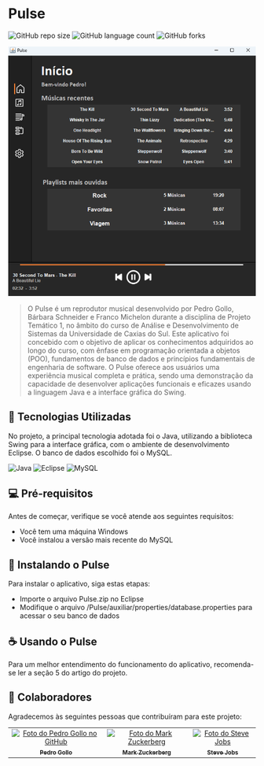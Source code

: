 # Pulse

![GitHub repo size](https://img.shields.io/github/repo-size/pbgollo/Pulse?style=for-the-badge)
![GitHub language count](https://img.shields.io/github/languages/count/pbgollo/Pulse?style=for-the-badge)
![GitHub forks](https://img.shields.io/github/forks/pbgollo/Pulse?style=for-the-badge)

<img src="imagem.png" alt="Exemplo imagem">

> O Pulse é um reprodutor musical desenvolvido por Pedro Gollo, Bárbara Schneider e Franco Michelon durante a disciplina de Projeto Temático 1, no âmbito do curso de Análise e Desenvolvimento de Sistemas da Universidade de Caxias do Sul. Este aplicativo foi concebido com o objetivo de aplicar os conhecimentos adquiridos ao longo do curso, com ênfase em programação orientada a objetos (POO), fundamentos de banco de dados e princípios fundamentais de engenharia de software. O Pulse oferece aos usuários uma experiência musical completa e prática, sendo uma demonstração da capacidade de desenvolver aplicações funcionais e eficazes usando a linguagem Java e a interface gráfica do Swing.

## 🔧 Tecnologias Utilizadas

No projeto, a principal tecnologia adotada foi o Java, utilizando a biblioteca Swing para a interface gráfica, com o ambiente de desenvolvimento Eclipse. O banco de dados escolhido foi o MySQL.

![Java](https://img.shields.io/badge/java-%23ED8B00.svg?style=for-the-badge&logo=openjdk&logoColor=white)
![Eclipse](https://img.shields.io/badge/Eclipse-2C2255?style=for-the-badge&logo=eclipse&logoColor=white)
![MySQL](https://img.shields.io/badge/MySQL-005C84?style=for-the-badge&logo=mysql&logoColor=white)

## 💻 Pré-requisitos

Antes de começar, verifique se você atende aos seguintes requisitos:

- Você tem uma máquina Windows
- Você instalou a versão mais recente do MySQL

## 🚀 Instalando o Pulse

Para instalar o aplicativo, siga estas etapas:

- Importe o arquivo Pulse.zip no Eclipse
- Modifique o arquivo /Pulse/auxiliar/properties/database.properties para acessar o seu banco de dados

## ☕ Usando o Pulse

Para um melhor entendimento do funcionamento do aplicativo, recomenda-se ler a seção 5 do artigo do projeto.

## 🤝 Colaboradores

Agradecemos às seguintes pessoas que contribuíram para este projeto:

<table>
  <tr>
    <td align="center">
      <a href="#" title="defina o titulo do link">
        <img src="https://avatars.githubusercontent.com/u/130512644" width="100px;" alt="Foto do Pedro Gollo no GitHub"/><br>
        <sub>
          <b>Pedro Gollo</b>
        </sub>
      </a>
    </td>
    <td align="center">
      <a href="#" title="defina o titulo do link">
        <img src="https://s2.glbimg.com/FUcw2usZfSTL6yCCGj3L3v3SpJ8=/smart/e.glbimg.com/og/ed/f/original/2019/04/25/zuckerberg_podcast.jpg" width="100px;" alt="Foto do Mark Zuckerberg"/><br>
        <sub>
          <b>Mark Zuckerberg</b>
        </sub>
      </a>
    </td>
    <td align="center">
      <a href="#" title="defina o titulo do link">
        <img src="https://miro.medium.com/max/360/0*1SkS3mSorArvY9kS.jpg" width="100px;" alt="Foto do Steve Jobs"/><br>
        <sub>
          <b>Steve Jobs</b>
        </sub>
      </a>
    </td>
  </tr>
</table>
